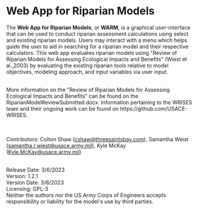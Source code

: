 
# Web App for Riparian Models

The **Web App for Riparian Models**, or **WARM**, is a graphical user-interface that can be used to conduct riparian assessment calculations using select and existing riparian models. Users may interact with a menu which helps guide the user to aid in searching for a riparian model and their respective calculators. This web app evaluates riparian models using "Review of Riparian Models for Assessing Ecological Impacts and Benefits" (Wiest et al.,2003) by evaluating the existing riparian tools relative to model objectives, modeling approach, and input variables via user input. 

<br />
More information on the "Review of Riparian Models for Assessing Ecological Impacts and Benefits" can be found on the RiparianModelReviewSubmitted.docx. Information pertaining to the WRISES team and their ongoing work can be found on https://github.com/USACE-WRISES.

<br /><br />
Contributors: Colton Shaw (cshaw@threesaintsbay.com), Samantha Weist (samantha.r.wiest@usace.army.mil), Kyle McKay (Kyle.McKay@usace.army.mil)

<br />
Release Date: 3/6/2023
<br />
Version: 1.2.1
<br />
Version Date: 3/6/2023 
<br />
Licensing: GPL-3
<br />
Neither the authors nor the US Army Corps of Engineers accepts responsibility or liability for the model's use by third parties.

